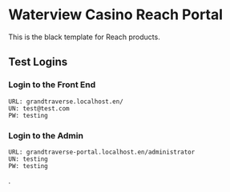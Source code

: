 # Waterview Casino Reach Portal

This is the black template for Reach products.

## Test Logins

### Login to the Front End
```
URL: grandtraverse.localhost.en/
UN: test@test.com
PW: testing
```

### Login to the Admin
```
URL: grandtraverse-portal.localhost.en/administrator
UN: testing
PW: testing
```
.
